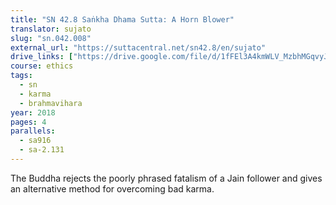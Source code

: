 ```yaml
---
title: "SN 42.8 Saṅkha Dhama Sutta: A Horn Blower"
translator: sujato
slug: "sn.042.008"
external_url: "https://suttacentral.net/sn42.8/en/sujato"
drive_links: ["https://drive.google.com/file/d/1fFEl3A4kmWLV_MzbhMGqvyJUBjJqIwHe"]
course: ethics
tags:
  - sn
  - karma
  - brahmavihara
year: 2018
pages: 4
parallels:
  - sa916
  - sa-2.131
---
```


The Buddha rejects the poorly phrased fatalism of a Jain follower and gives an alternative method for overcoming bad karma.
